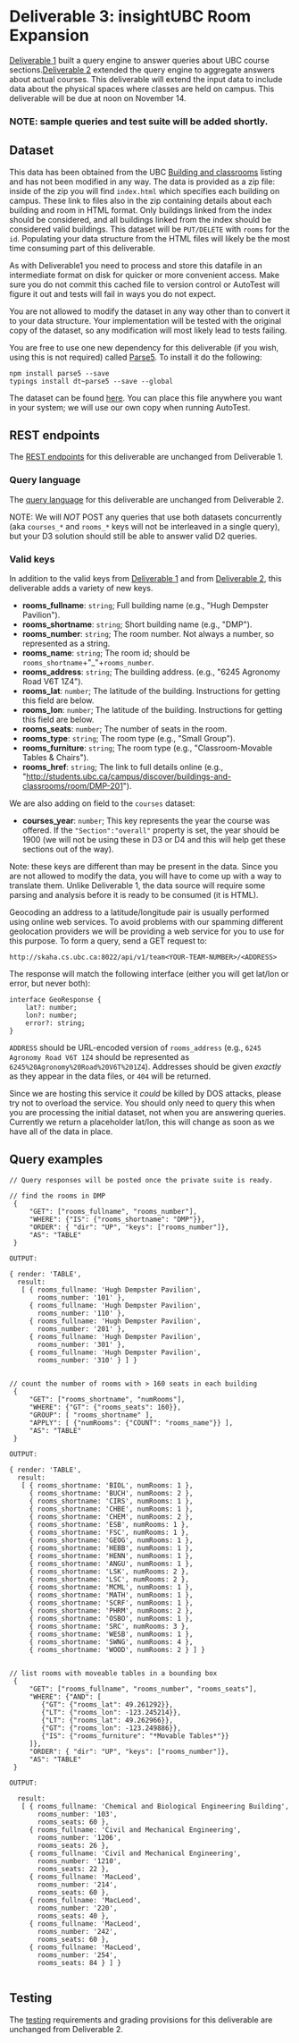 # Deliverable 3: insightUBC Room Expansion

[Deliverable 1](Deliverable1.md) built a query engine to answer queries about UBC course sections.[Deliverable 2](Deliverable2.md) extended the query engine to aggregate answers about actual courses. This deliverable will extend the input data to include data about the physical spaces where classes are held on campus. This deliverable will be due at noon on November 14.

### NOTE: sample queries and test suite will be added shortly.


## Dataset

This data has been obtained from the UBC [Building and classrooms](http://students.ubc.ca/campus/discover/buildings-and-classrooms) listing and has not been modified in any way. The data is provided as a zip file: inside of the zip you will find ```index.html``` which specifies each building on campus. These link to files also in the zip containing details about each building and room in HTML format. Only buildings linked from the index should be considered, and all buildings linked from the index should be considered valid buildings. This dataset will be ```PUT/DELETE``` with ```rooms``` for the ```id```. Populating your data structure from the HTML files will likely be the most time consuming part of this deliverable.

As with Deliverable1 you need to process and store this datafile in an intermediate format on disk for quicker or more convenient access. Make sure you do not commit this cached file to version control or AutoTest will figure it out and tests will fail in ways you do not expect.

You are not allowed to modify the dataset in any way other than to convert it to your data structure. Your implementation will be tested with the original copy of the dataset, so any modification will most likely lead to tests failing.

You are free to use one new dependency for this deliverable (if you wish, using this is not required) called [Parse5](https://github.com/inikulin/parse5). To install it do the following:

```
npm install parse5 --save
typings install dt~parse5 --save --global
```

The dataset can be found [here](https://github.com/CS310-2016Fall/cpsc310d1public/blob/master/310rooms.1.1.zip). You can place this file anywhere you want in your system; we will use our own copy when running AutoTest.

## REST endpoints

The [REST endpoints](Deliverable1.md#rest-endpoints) for this deliverable are unchanged from Deliverable 1.

### Query language

The [query language](Deliverable2.md#query-engine) for this deliverable are unchanged from Deliverable 2.

NOTE: We will _NOT_ POST any queries that use both datasets concurrently (aka ```courses_*``` and ```rooms_*``` keys will not be interleaved in a single query), but your D3 solution should still be able to answer valid D2 queries. 

### Valid keys

In addition to the valid keys from [Deliverable 1](Deliverable1.md#valid-keys) and from [Deliverable 2](Deliverable2.md#valid-keys), this deliverable adds a variety of new keys.

* **rooms_fullname**: ```string```; Full building name (e.g., "Hugh Dempster Pavilion").
* **rooms_shortname**: ```string```; Short building name (e.g., "DMP").
* **rooms_number**: ```string```; The room number. Not always a number, so represented as a string.
* **rooms_name**: ```string```; The room id; should be ```rooms_shortname```+"_"+```rooms_number```.
* **rooms_address**: ```string```; The building address. (e.g., "6245 Agronomy Road V6T 1Z4").
* **rooms_lat**: ```number```; The latitude of the building. Instructions for getting this field are below.
* **rooms_lon**: ```number```; The latitude of the building. Instructions for getting this field are below.
* **rooms_seats**: ```number```; The number of seats in the room.
* **rooms_type**: ```string```; The room type (e.g., "Small Group").
* **rooms_furniture**: ```string```; The room type (e.g., "Classroom-Movable Tables & Chairs").
* **rooms_href**: ```string```; The link to full details online (e.g., "http://students.ubc.ca/campus/discover/buildings-and-classrooms/room/DMP-201").

We are also adding on field to the ```courses``` dataset: 

* **courses_year**: ```number```; This key represents the year the course was offered. If the ``` "Section":"overall" ``` property is set, the year should be 1900 (we will not be using these in D3 or D4 and this will help get these sections out of the way).

Note: these keys are different than may be present in the data. Since you are not allowed to modify the data, you will have to come up with a way to translate them. Unlike Deliverable 1, the data source will require some parsing and analysis before it is ready to be consumed (it is HTML).

Geocoding an address to a latitude/longitude pair is usually performed using online web services. To avoid problems with our spamming different geolocation providers we will be providing a web service for you to use for this purpose. To form a query, send a GET request to:

```
http://skaha.cs.ubc.ca:8022/api/v1/team<YOUR-TEAM-NUMBER>/<ADDRESS>
```

The response will match the following interface (either you will get lat/lon or error, but never both):

```
interface GeoResponse {
    lat?: number;
    lon?: number;
    error?: string;
}
```

```ADDRESS``` should be URL-encoded version of ```rooms_address``` (e.g.,
```6245 Agronomy Road V6T 1Z4``` should be represented as ```6245%20Agronomy%20Road%20V6T%201Z4```). Addresses should be given _exactly_ as they appear in the data files, or ```404``` will be returned.

Since we are hosting this service it _could_ be killed by DOS attacks, please try not to overload the service. You should only need to query this when you are processing the initial dataset, not when you are answering queries. Currently we return a placeholder lat/lon, this will change as soon as we have all of the data in place.


## Query examples

```
// Query responses will be posted once the private suite is ready.

// find the rooms in DMP
 {
     "GET": ["rooms_fullname", "rooms_number"],
     "WHERE": {"IS": {"rooms_shortname": "DMP"}},
     "ORDER": { "dir": "UP", "keys": ["rooms_number"]},
     "AS": "TABLE"
 }

OUTPUT:

{ render: 'TABLE',
  result: 
   [ { rooms_fullname: 'Hugh Dempster Pavilion',
       rooms_number: '101' },
     { rooms_fullname: 'Hugh Dempster Pavilion',
       rooms_number: '110' },
     { rooms_fullname: 'Hugh Dempster Pavilion',
       rooms_number: '201' },
     { rooms_fullname: 'Hugh Dempster Pavilion',
       rooms_number: '301' },
     { rooms_fullname: 'Hugh Dempster Pavilion',
       rooms_number: '310' } ] }
       

// count the number of rooms with > 160 seats in each building
 {
     "GET": ["rooms_shortname", "numRooms"],
     "WHERE": {"GT": {"rooms_seats": 160}},
     "GROUP": [ "rooms_shortname" ],
     "APPLY": [ {"numRooms": {"COUNT": "rooms_name"}} ],
     "AS": "TABLE"
 }
 
OUTPUT:

{ render: 'TABLE',
  result: 
   [ { rooms_shortname: 'BIOL', numRooms: 1 },
     { rooms_shortname: 'BUCH', numRooms: 2 },
     { rooms_shortname: 'CIRS', numRooms: 1 },
     { rooms_shortname: 'CHBE', numRooms: 1 },
     { rooms_shortname: 'CHEM', numRooms: 2 },
     { rooms_shortname: 'ESB', numRooms: 1 },
     { rooms_shortname: 'FSC', numRooms: 1 },
     { rooms_shortname: 'GEOG', numRooms: 1 },
     { rooms_shortname: 'HEBB', numRooms: 1 },
     { rooms_shortname: 'HENN', numRooms: 1 },
     { rooms_shortname: 'ANGU', numRooms: 1 },
     { rooms_shortname: 'LSK', numRooms: 2 },
     { rooms_shortname: 'LSC', numRooms: 2 },
     { rooms_shortname: 'MCML', numRooms: 1 },
     { rooms_shortname: 'MATH', numRooms: 1 },
     { rooms_shortname: 'SCRF', numRooms: 1 },
     { rooms_shortname: 'PHRM', numRooms: 2 },
     { rooms_shortname: 'OSBO', numRooms: 1 },
     { rooms_shortname: 'SRC', numRooms: 3 },
     { rooms_shortname: 'WESB', numRooms: 1 },
     { rooms_shortname: 'SWNG', numRooms: 4 },
     { rooms_shortname: 'WOOD', numRooms: 2 } ] }
     
     
// list rooms with moveable tables in a bounding box
 {
     "GET": ["rooms_fullname", "rooms_number", "rooms_seats"],
     "WHERE": {"AND": [
        {"GT": {"rooms_lat": 49.261292}},
        {"LT": {"rooms_lon": -123.245214}},
        {"LT": {"rooms_lat": 49.262966}},
        {"GT": {"rooms_lon": -123.249886}},
        {"IS": {"rooms_furniture": "*Movable Tables*"}}
     ]},
     "ORDER": { "dir": "UP", "keys": ["rooms_number"]},
     "AS": "TABLE"
 } 

OUTPUT: 

  result: 
   [ { rooms_fullname: 'Chemical and Biological Engineering Building',
       rooms_number: '103',
       rooms_seats: 60 },
     { rooms_fullname: 'Civil and Mechanical Engineering',
       rooms_number: '1206',
       rooms_seats: 26 },
     { rooms_fullname: 'Civil and Mechanical Engineering',
       rooms_number: '1210',
       rooms_seats: 22 },
     { rooms_fullname: 'MacLeod',
       rooms_number: '214',
       rooms_seats: 60 },
     { rooms_fullname: 'MacLeod',
       rooms_number: '220',
       rooms_seats: 40 },
     { rooms_fullname: 'MacLeod',
       rooms_number: '242',
       rooms_seats: 60 },
     { rooms_fullname: 'MacLeod',
       rooms_number: '254',
       rooms_seats: 84 } ] }
       
```

## Testing

The [testing](Deliverable2.md#testing) requirements and grading provisions for this deliverable are unchanged from Deliverable 2.
